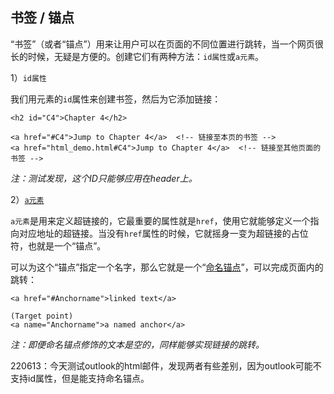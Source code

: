 ## 书签 / 锚点

“书签”（或者“锚点”）用来让用户可以在页面的不同位置进行跳转，当一个网页很长的时候，无疑是方便的。创建它们有两种方法：`id属性`或`a元素`。

1）`id属性`

我们用元素的`id`属性来创建书签，然后为它添加链接：

```
<h2 id="C4">Chapter 4</h2>

<a href="#C4">Jump to Chapter 4</a>  <!-- 链接至本页的书签 -->
<a href="html_demo.html#C4">Jump to Chapter 4</a>  <!-- 链接至其他页面的书签 -->
```

*注：测试发现，这个ID只能够应用在header上。*

2）[`a元素`](https://www.w3schools.com/tags/tag_a.asp)

`a元素`是用来定义超链接的，它最重要的属性就是`href`，使用它就能够定义一个指向对应地址的超链接。当没有`href`属性的时候，它就摇身一变为超链接的占位符，也就是一个“锚点”。

可以为这个“锚点”指定一个名字，那么它就是一个“[命名锚点](https://www.tagindex.net/html/link/a_name.html)”，可以完成页面内的跳转：

```
<a href="#Anchorname">linked text</a>

(Target point)
<a name="Anchorname">a named anchor</a>
```

*注：即便命名锚点修饰的文本是空的，同样能够实现链接的跳转。*


220613：今天测试outlook的html邮件，发现两者有些差别，因为outlook可能不支持id属性，但是能支持命名锚点。
